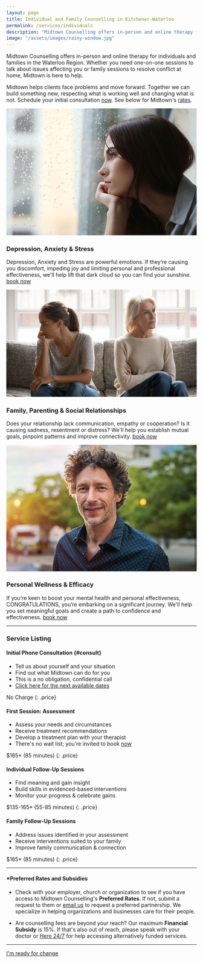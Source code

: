 ```yaml
---
layout: page
title: Individual and Family Counselling in Kitchener-Waterloo
permalink: /services/individuals
description: "Midtown Counselling offers in-person and online therapy for individuals and families. Whether you need one-on-one sessions to talk about issues affecting you or family sessions to resolve conflict at home, Midtown is here to help."
image: "/assets/images/rainy-window.jpg"
---
```


Midtown Counselling offers in-person and online therapy for individuals and families in the Waterloo Region. Whether you need one-on-one sessions to talk about issues affecting you or family sessions to resolve conflict at home, Midtown is here to help. 

Midtown helps clients face problems and move forward. Together we can build something new, respecting what is working well and changing what is not. Schedule your initial consultation [now](/contact/#booknow). See below for Midtown's [rates](/services/individuals/#consult).

<div class="service-item">
<div class="service-item-title">
<img src="/assets/images/rainy-window.jpg" alt="" id="stress">
</div>
<div class="service-item-description" markdown="1">

### Depression, Anxiety & Stress 

Depression, Anxiety and Stress are powerful emotions. If they’re causing you discomfort, impeding joy and limiting personal and professional effectiveness, we'll help lift that dark cloud so you can find your sunshine. [book now](/contact/#booknow)

</div>
</div>

<div class="service-item">
<div class="service-item-title">
<img src="/assets/images/two-on-couch.jpg" alt="" id="relationships">
</div>
<div class="service-item-description" markdown="1">

### Family, Parenting & Social Relationships 

Does your relationship lack communication, empathy or cooperation? Is it causing sadness, resentment or distress? We'll help you establish mutual goals, pinpoint patterns and improve connectivity. [book now](/contact/#booknow)

</div>
</div>

<div class="service-item">
<div class="service-item-title">
<img src="/assets/images/man-on-street.jpg" alt="" id="wellness">
</div>
<div class="service-item-description" markdown="1">

### Personal Wellness & Efficacy

If you’re keen to boost your mental health and personal effectiveness, CONGRATULATIONS, you’re embarking on a significant journey. We'll help you set meaningful goals and create a path to confidence and effectiveness. [book now](/contact/#booknow)

</div>
</div>

---------------------------------

### Service Listing

<div class="listings">
<div class="service-listing" markdown="1">

#### Initial Phone Consultation {#consult}
* Tell us about yourself and your situation
* Find out what Midtown can do for you
* This is a no obligation, confidential call
* [Click here for the next available dates](/contact/#booknow)

No Charge
{: .price}

</div>
<div class="service-listing" markdown="1">

#### First Session: Assessment
* Assess your needs and circumstances
* Receive treatment recommendations
* Develop a treatment plan with your therapist
* There's no wait list; you're invited to book [now](/contact/#booknow)

$165* (85 minutes) 
{: .price}

</div>
<div class="service-listing" markdown="1">

#### Individual Follow-Up Sessions
* Find meaning and gain insight
* Build skills in evidenced-based interventions
* Monitor your progress & celebrate gains

$135-165* (55-85 minutes)
{: .price}

</div>
<div class="service-listing" markdown="1">

#### Family Follow-Up Sessions
* Address issues identified in your assessment
* Receive interventions suited to your family
* Improve family communication & connection

$165* (85 minutes)
{: .price}

</div>
</div>

---------------------------

#### \*Preferred Rates and Subsidies

<div class="listings">
<div class="discount-listing" markdown="1">

- Check with your employer, church or organization to see if you have access to Midtown Counselling's **Preferred Rates**. If not, submit a request to them or [email us](mailto:billing@midtowncounselling.ca) to request a preferred partnership. We specialize in helping organizations and businesses care for their people.

</div>
<div class="discount-listing" markdown="1">

 - Are counselling fees are beyond your reach? Our maximum **Financial Subsidy** is 15%. If that's also out of reach, please speak with your doctor or [Here 24/7](https://here247.ca/) for help accessing alternatively funded services. 

</div>
</div>

-------------

<div class="callout-link"><a class="link-button" href="/contact/#booknow">I'm ready for change</a></div>